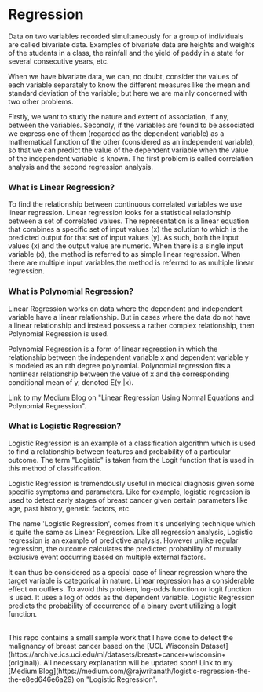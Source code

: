 # Regression
<p>Data on two variables recorded simultaneously for a group of individuals are called bivariate data. Examples of bivariate data are heights and weights of the students in a class, the rainfall and the yield of paddy in a state for several consecutive years, etc.</p>

<p>When we have bivariate data, we can, no doubt, consider the values of each variable separately to know the different measures like the mean and standard deviation of the variable; but here we are mainly concerned with two other problems.</p>
Firstly, we want to study the nature and extent of association, if any, between the variables. Secondly, if the variables are found to be associated we express one of them (regarded as the dependent variable) as a mathematical function of the other (considered as an independent variable), so that we can predict the value of the dependent variable when the value of the independent variable is known. The first problem is called correlation analysis and the second regression analysis. 

### What is Linear Regression?
To find the relationship between continuous correlated variables we use linear regression. Linear regression looks for a statistical  relationship between a set of correlated values. The representation is a linear equation that combines a specific set of input values (x) the solution to which is the predicted output for that set of input values (y). As such, both the input values (x) and the output value are numeric. When there is a single input variable (x), the method is referred to as simple linear regression. When there are multiple input variables,the method is referred to as multiple linear regression.

### What is Polynomial Regression?
Linear Regression works on data where the dependent and independent variable have a linear relationship. But in cases where the data do not have a linear relationship and instead possess a rather complex relationship, then Polynomial Regression is used.

Polynomial Regression is a form of linear regression in which the relationship between the independent variable x and dependent variable y is modeled as an nth degree polynomial. Polynomial regression fits a nonlinear relationship between the value of x and the corresponding conditional mean of y, denoted E(y |x).

Link to my [Medium Blog](https://medium.com/@rajwritanath/linear-regression-using-normal-equations-3c972cb77c74) on "Linear Regression Using Normal Equations and Polynomial Regression".

### What is Logistic Regression?
<p>Logistic Regression is an example of a classification algorithm which is used to find a relationship between features and probability of a particular outcome. The term "Logistic" is taken from the Logit function that is used in this method of classification.</p>
<p>Logistic Regression is tremendously useful in medical diagnosis given some specific symptoms and parameters. Like for example, logistic regression is used to detect early stages of breast cancer given certain parameters like age, past history, genetic factors, etc. </p>
<p>The name 'Logistic Regression', comes from it's underlying technique which is quite the same as Linear Regression. Like all regression analysis, Logistic regression is an example of predictive analysis. However unlike regular regression, the outcome calculates the predicted probability of mutually exclusive event occurring based on multiple external factors.</p>
<p>It can thus be considered as a special case of linear regression where the target variable is categorical in nature. Linear regression has a considerable effect on outliers. To avoid this problem, log-odds function or logit function is used. It uses a log of odds as the dependent variable. Logistic Regression predicts the probability of occurrence of a binary event utilizing a logit function.</p>
<br>
 This repo contains a small sample work that I have done to detect the malignancy of breast cancer based on the [UCL Wisconsin Dataset](https://archive.ics.uci.edu/ml/datasets/breast+cancer+wisconsin+(original)). All necessary explanation will be updated soon!
Link to my [Medium Blog](https://medium.com/@rajwritanath/logistic-regression-the-the-e8ed646e6a29) on "Logistic Regression".
